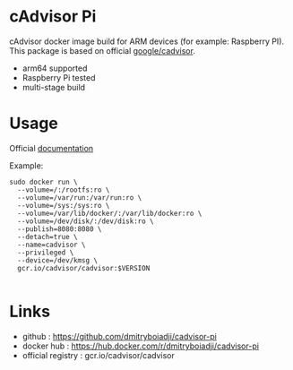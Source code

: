 # cAdvisor Pi

cAdvisor docker image build for ARM devices (for example: Raspberry PI).  
This package is based on official [google/cadvisor](https://github.com/google/cadvisor).

* arm64 supported
* Raspberry Pi tested
* multi-stage build


# Usage

Official [documentation](https://github.com/google/cadvisor)    

Example:
```
sudo docker run \
  --volume=/:/rootfs:ro \
  --volume=/var/run:/var/run:ro \
  --volume=/sys:/sys:ro \
  --volume=/var/lib/docker/:/var/lib/docker:ro \
  --volume=/dev/disk/:/dev/disk:ro \
  --publish=8080:8080 \
  --detach=true \
  --name=cadvisor \
  --privileged \
  --device=/dev/kmsg \
  gcr.io/cadvisor/cadvisor:$VERSION


```

# Links
* github : https://github.com/dmitryboiadji/cadvisor-pi
* docker hub : https://hub.docker.com/r/dmitryboiadji/cadvisor-pi
* official registry : gcr.io/cadvisor/cadvisor